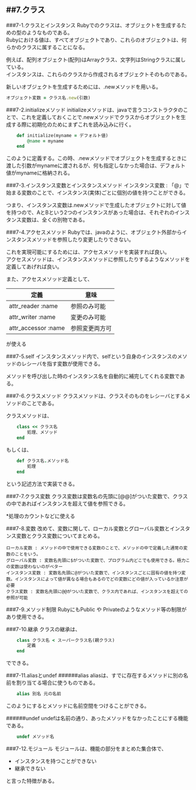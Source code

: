 ##7.クラス
----------------------
###7-1.クラスとインスタンス
Rubyでのクラスは、オブジェクトを生成するための型のようなものである。  
Rubyにおける値は、すべてオブジェクトであり、これらのオブジェクトは、何らかのクラスに属することになる。  

例えば、配列オブジェクト(配列)はArrayクラス、文字列はStringクラスに属している。  
インスタンスは、これらのクラスから作成されるオブジェクトそのものである。  

新しいオブジェクトを生成するためには、.newメソッドを用いる。

```ruby
オブジェクト変数 = クラス名.new(引数)
```

###7-2.initializeメソッド
initializeメソッドは、javaで言うコンストラクタのことで、これを定義しておくことで.newメソッドでクラスからオブジェクトを生成する際に初期化のためにまずこれを読み込みに行く。

```ruby
	def initialize(myname = デフォルト値)
		@name = myname
	end
```

このように定義する。この時、.newメソッドでオブジェクトを生成するときに渡した引数がmynameに渡されるが、何も指定しなかった場合は、デフォルト値がmynameに格納される。

###7-3.インスタンス変数とインスタンスメソッド
インスタンス変数 : 「@」で始まる変数のことで、インスタンス(実体)ごとに個別の値を持つことができる。

つまり、インスタンス変数は.newメソッドで生成したオブジェクトに対して値を持つので、AとBという2つのインスタンスがあった場合は、それぞれのインスタンス変数は、全くの別物である。

###7-4.アクセスメソッド 
Rubyでは、javaのように、オブジェクト外部からインスタンスメソッドを参照したり変更したりできない。

これを実現可能にするためには、アクセスメソッドを実装すれば良い。  
アクセスメソッドは、インスタンスメソッドに参照したりするようなメソッドを定義してあげれば良い。

また、アクセスメソッド定義として、

|定義|意味|
|----|----|
|attr_reader :name|参照のみ可能|
|attr_writer :name|変更のみ可能|
|attr_accessor :name|参照変更両方可|

が使える

###7-5.self
インスタンスメソッド内で、selfという自身のインスタンスのメソッドのレシーバを指す変数が使用できる。

メソッドを呼び出した時のインスタンス名を自動的に補完してくれる変数である。

###7-6.クラスメソッド
クラスメソッドは、クラスそのものをレシーバとするメソッドのことである。

クラスメソッドは、
```Ruby
	class << クラス名
		処理、メソッド 
	end
```
もしくは、
```Ruby
	def クラス名.メソッド名
		処理
	end
```
という記述方法で実装できる。

###7-7.クラス変数
クラス変数は変数名の先頭に[@@]がついた変数で、クラスの中であればインスタンスを超えて値を参照できる。

*処理のカウントなどに使える

###7-8.変数
改めて、変数に関して、ローカル変数とグローバル変数とインスタンス変数とクラス変数についてまとめる。  

	ローカル変数 : メソッドの中で使用できる変数のことで、メソッドの中で定義した通常の変数のことをいう。  
	グローバル変数 : 変数名先頭に$がついた変数で、プログラム内どこでも使用できる。極力この変数は使わないのがベター  
	インスタンス変数 : 変数名先頭に@がついた変数で、インスタンスごとに固有の値を持つ変数。インスタンスによって値が異なる場合もあるのでどの変数にどの値が入っているか注意が必要  
	クラス変数 : 変数名先頭に@@がついた変数で、クラス内であれば、インスタンスを超えての参照が可能

###7-9.メソッド制限
RubyにもPublic や Privateのようなメソッド等の制限があり使用できる。

###7-10.継承
クラスの継承は、  
```Ruby
	class クラス名 < スーパークラス名(親クラス)
		定義
	end
```
でできる。

###7-11.aliasとundef
######alias
aliasは、すでに存在するメソッドに別の名前を割り当てる場合に使うものである。

```Ruby
	alias 別名 元の名前
```

このようにするとメソッドに名前空間をつけることができる。

######undef
undefは名前の通り、あったメソッドをなかったことにする機能である。

```Ruby
	undef メソッド名
```

###7-12.モジュール
モジュールは、機能の部分をまとめた集合体で、

- インスタンスを持つことができない  
- 継承できない

と言った特徴がある。